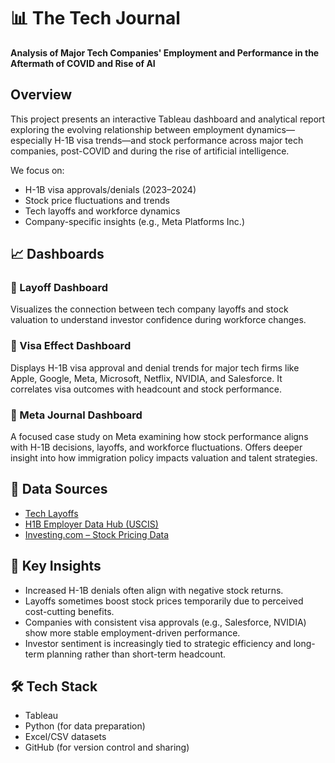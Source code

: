 # 📊 The Tech Journal

**Analysis of Major Tech Companies' Employment and Performance in the Aftermath of COVID and Rise of AI**

## Overview
This project presents an interactive Tableau dashboard and analytical report exploring the evolving relationship between employment dynamics—especially H-1B visa trends—and stock performance across major tech companies, post-COVID and during the rise of artificial intelligence.

We focus on:
- H-1B visa approvals/denials (2023–2024)
- Stock price fluctuations and trends
- Tech layoffs and workforce dynamics
- Company-specific insights (e.g., Meta Platforms Inc.)

## 📈 Dashboards

### 🔹 Layoff Dashboard
Visualizes the connection between tech company layoffs and stock valuation to understand investor confidence during workforce changes.

### 🔹 Visa Effect Dashboard
Displays H-1B visa approval and denial trends for major tech firms like Apple, Google, Meta, Microsoft, Netflix, NVIDIA, and Salesforce. It correlates visa outcomes with headcount and stock performance.

### 🔹 Meta Journal Dashboard
A focused case study on Meta examining how stock performance aligns with H-1B decisions, layoffs, and workforce fluctuations. Offers deeper insight into how immigration policy impacts valuation and talent strategies.

## 📂 Data Sources

- [Tech Layoffs](https://tech.co/news/tech-companies-layoffs)
- [H1B Employer Data Hub (USCIS)](https://www.uscis.gov/tools/reports-and-studies/h-1b-employer-data-hub)
- [Investing.com – Stock Pricing Data](https://www.investing.com/equities/google-inc-historical-data)

## 🎯 Key Insights

- Increased H-1B denials often align with negative stock returns.
- Layoffs sometimes boost stock prices temporarily due to perceived cost-cutting benefits.
- Companies with consistent visa approvals (e.g., Salesforce, NVIDIA) show more stable employment-driven performance.
- Investor sentiment is increasingly tied to strategic efficiency and long-term planning rather than short-term headcount.

## 🛠️ Tech Stack

- Tableau  
- Python (for data preparation)  
- Excel/CSV datasets  
- GitHub (for version control and sharing)  
